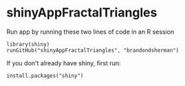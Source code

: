 # shinyAppFractalTriangles

Run app by running these two lines of code in an R session

```
library(shiny)
runGitHub("shinyAppFractalTriangles", "brandondsherman")
```

If you don't already have shiny, first run:

```
install.packages("shiny")
```
